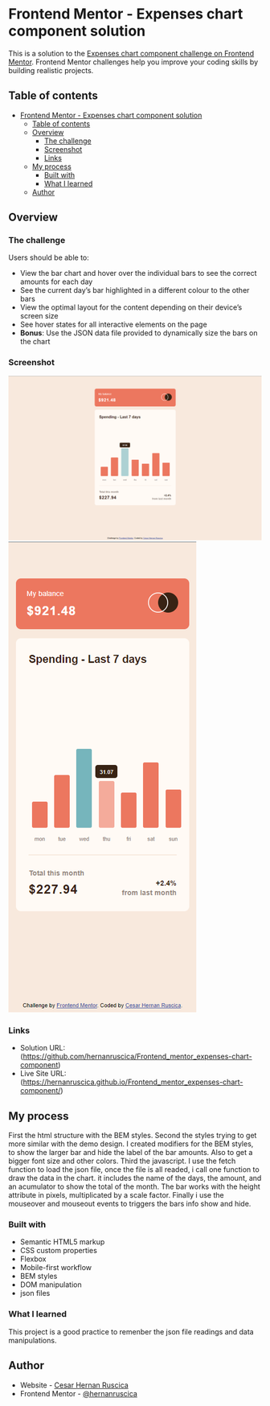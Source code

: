 # Frontend Mentor - Expenses chart component solution

This is a solution to the [Expenses chart component challenge on Frontend Mentor](https://www.frontendmentor.io/challenges/expenses-chart-component-e7yJBUdjwt). Frontend Mentor challenges help you improve your coding skills by building realistic projects. 

## Table of contents

- [Frontend Mentor - Expenses chart component solution](#frontend-mentor---expenses-chart-component-solution)
  - [Table of contents](#table-of-contents)
  - [Overview](#overview)
    - [The challenge](#the-challenge)
    - [Screenshot](#screenshot)
    - [Links](#links)
  - [My process](#my-process)
    - [Built with](#built-with)
    - [What I learned](#what-i-learned)
  - [Author](#author)
 


## Overview

### The challenge

Users should be able to:

- View the bar chart and hover over the individual bars to see the correct amounts for each day
- See the current day’s bar highlighted in a different colour to the other bars
- View the optimal layout for the content depending on their device’s screen size
- See hover states for all interactive elements on the page
- **Bonus**: Use the JSON data file provided to dynamically size the bars on the chart

### Screenshot

![](/images/desktop-active%20-%20screenshoot.png)
![](/images/mobile-active%20-%20screenshoot.png)


### Links

- Solution URL: (https://github.com/hernanruscica/Frontend_mentor_expenses-chart-component)
- Live Site URL: (https://hernanruscica.github.io/Frontend_mentor_expenses-chart-component/)

## My process

First the html structure with the BEM styles. 
Second the styles trying to get more similar with the demo design. I created modifiers for the BEM styles, to show the 
larger bar and hide the label of the bar amounts. Also to get a bigger font size and other colors.
Third the javascript. I use the fetch function to load the json file, once the file is all readed, i call one function to 
draw the data in the chart. it includes the name of the days, the amount, and an acumulator to show the total of the month.
The bar works with the height attribute in pixels, multiplicated by a scale factor.
Finally i use the mouseover and mouseout events to triggers the bars info show and hide.

### Built with

- Semantic HTML5 markup
- CSS custom properties
- Flexbox
- Mobile-first workflow
- BEM styles
- DOM manipulation
- json files 

### What I learned

This project is a good practice to remenber the json file readings and data manipulations.


## Author

- Website - [Cesar Hernan Ruscica](https://github.com/hernanruscica)
- Frontend Mentor - [@hernanruscica](https://www.frontendmentor.io/profile/hernanruscica)

